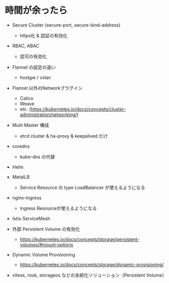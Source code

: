 # 時間が余ったら

* Secure Cluster (secure-port, secure-bind-address)
    * https化 & 認証の有効化
* RBAC, ABAC
    * 認可の有効化
* Flannel の設定の違い
    * hostgw / vxlan
* Flannel 以外のNetworkプラグイン
    * Calico
    * Weave
    * etc. (https://kubernetes.io/docs/concepts/cluster-administration/networking/)
* Multi Master 構成
    * etcd cluster & ha-proxy & keepalived だけ

* coredns
    * kube-dns の代替
* Helm
* MetalLB
    * Service Resource の type LoadBalancer が使えるようになる
* nginx-ingress
    * Ingress Resourceが使えるようになる
* Istio ServiceMesh

* 外部 Persistent Volume の有効化
    * https://kubernetes.io/docs/concepts/storage/persistent-volumes/#mount-options
* Dynamic Volume Provisioning
    * https://kubernetes.io/docs/concepts/storage/dynamic-provisioning/
* vitess, rook, storageos などの永続化ソリューション（Persistent Volume）
